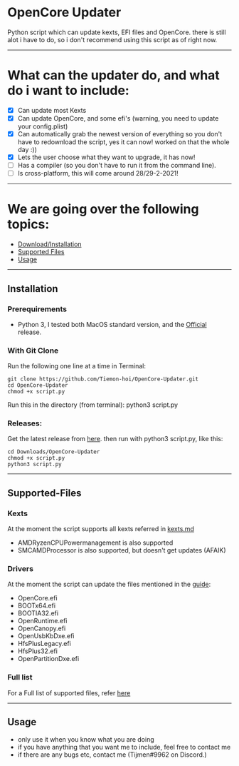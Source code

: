 # OpenCore Updater

Python script which can update kexts, EFI files and OpenCore. there is still alot i have to do, so i don't recommend using this script as of right now.

***

# What can the updater do, and what do i want to include:

- [x] Can update most Kexts
- [x] Can update OpenCore, and some efi's (warning, you need to update your config.plist)
- [x] Can automatically grab the newest version of everything so you don't have to redownload the script, yes it can now! worked on that the whole day :))
- [x] Lets the user choose what they want to upgrade, it has now!
- [ ] Has a compiler (so you don't have to run it from the command line).
- [ ] Is cross-platform, this will come around 28/29-2-2021!

***

# We are going over the following topics:

- [Download/Installation](#Installation)
- [Supported Files](#Supported-Files)
- [Usage](#Usage)
    

***

## Installation

### Prerequirements

- Python 3, I tested both MacOS standard version, and the [Official](https://www.python.org/downloads/release/) release.

### With Git Clone

Run the following one line at a time in Terminal:

    git clone https://github.com/Tiemon-hoi/OpenCore-Updater.git
    cd OpenCore-Updater
    chmod +x script.py
    
Run this in the directory (from terminal): python3 script.py

### Releases:

Get the latest release from [here](https://github.com/Tiemon-hoi/OpenCore-Updater/releases). then run with python3 script.py, like this:

    cd Downloads/OpenCore-Updater
    chmod +x script.py
    python3 script.py

***

## Supported-Files

### Kexts
At the moment the script supports all kexts referred in [kexts.md](https://github.com/acidanthera/OpenCorePkg/blob/master/Docs/Kexts.md)
- AMDRyzenCPUPowermanagement is also supported
- SMCAMDProcessor is also supported, but doesn't get updates (AFAIK) 
### Drivers
At the moment the script can update the files mentioned in the [guide](https://dortania.github.io/OpenCore-Install-Guide/ktext.html#must-haves):
- OpenCore.efi
- BOOTx64.efi
- BOOTIA32.efi
- OpenRuntime.efi
- OpenCanopy.efi
- OpenUsbKbDxe.efi
- HfsPlusLegacy.efi
- HfsPlus32.efi
- OpenPartitionDxe.efi
### Full list
For a Full list of supported files, refer [here](https://github.com/Tiemon-hoi/OpenCore-Updater/blob/main/fulllist.md)

***

## Usage
- only use it when you know what you are doing
- if you have anything that you want me to include, feel free to contact me
- if there are any bugs etc, contact me (Tijmen#9962 on Discord.)



